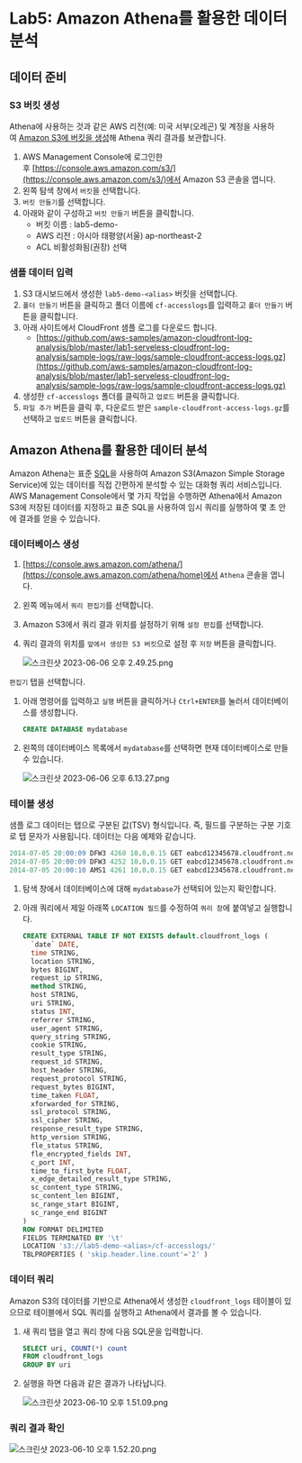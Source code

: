 # Lab5: Amazon Athena를 활용한 데이터 분석

## 데이터 준비

### S3 버킷 생성

Athena에 사용하는 것과 같은 AWS 리전(예: 미국 서부(오레곤) 및 계정을 사용하여 [Amazon S3에 버킷을 생성](https://docs.aws.amazon.com/AmazonS3/latest/user-guide/create-bucket.html)해 Athena 쿼리 결과를 보관합니다.

1. AWS Management Console에 로그인한 후 [https://console.aws.amazon.com/s3/](https://console.aws.amazon.com/s3/)에서 Amazon S3 콘솔을 엽니다.
2. 왼쪽 탐색 창에서 `버킷`을 선택합니다.
3. `버킷 만들기`를 선택합니다.
4. 아래와 같이 구성하고 `버킷 만들기` 버튼을 클릭합니다.
    - 버킷 이름 : lab5-demo-<alias>
    - AWS 리전 : 아시아 태평양(서울) ap-northeast-2
    - ACL 비활성화됨(권장) 선택

### 샘플 데이터 입력

1. S3 대시보드에서 생성한 `lab5-demo-<alias>` 버킷을 선택합니다.
2. `폴더 만들기` 버튼을 클릭하고 폴더 이름에 `cf-accesslogs`를 입력하고 `폴더 만들기` 버튼을 클릭합니다.
3. 아래 사이트에서 CloudFront 샘플 로그를 다운로드 합니다.
    - [https://github.com/aws-samples/amazon-cloudfront-log-analysis/blob/master/lab1-serveless-cloudfront-log-analysis/sample-logs/raw-logs/sample-cloudfront-access-logs.gz](https://github.com/aws-samples/amazon-cloudfront-log-analysis/blob/master/lab1-serveless-cloudfront-log-analysis/sample-logs/raw-logs/sample-cloudfront-access-logs.gz)
4. 생성한 `cf-accesslogs` 폴더를 클릭하고 `업로드` 버튼을 클릭합니다.
5. `파일 추가` 버튼을 클릭 후, 다운로드 받은 `sample-cloudfront-access-logs.gz`를 선택하고 `업로드` 버튼을 클릭합니다.

## Amazon Athena를 활용한 데이터 분석

Amazon Athena는 표준 [SQL](https://docs.aws.amazon.com/ko_kr/athena/latest/ug/ddl-sql-reference.html)을 사용하여 Amazon S3(Amazon Simple Storage Service)에 있는 데이터를 직접 간편하게 분석할 수 있는 대화형 쿼리 서비스입니다. AWS Management Console에서 몇 가지 작업을 수행하면 Athena에서 Amazon S3에 저장된 데이터를 지정하고 표준 SQL을 사용하여 임시 쿼리를 실행하여 몇 초 안에 결과를 얻을 수 있습니다.

### 데이터베이스 생성

1. [https://console.aws.amazon.com/athena/](https://console.aws.amazon.com/athena/home)에서 `Athena` 콘솔을 엽니다.
2. 왼쪽 메뉴에서 `쿼리 편집기`를 선택합니다.
3. Amazon S3에서 쿼리 결과 위치를 설정하기 위해 `설정 편집`를 선택합니다.
4. 쿼리 결과의 위치를 `앞에서 생성한 S3 버킷`으로 설정 후 `저장` 버튼을 클릭합니다.
    
    ![스크린샷 2023-06-06 오후 2.49.25.png](imags/image1.png)
    

`편집기` 탭을 선택합니다.

1. 아래 명령어를 입력하고 `실행` 버튼을 클릭하거나 `Ctrl+ENTER`를 눌러서 데이터베이스를 생성합니다.
    
    ```sql
    CREATE DATABASE mydatabase
    ```
    

1. 왼쪽의 데이터베이스 목록에서 `mydatabase`를 선택하면 현재 데이터베이스로 만들 수 있습니다.
    
    ![스크린샷 2023-06-06 오후 6.13.27.png](imags/image2.png)
    

### 테이블 생성

샘플 로그 데이터는 탭으로 구분된 값(TSV) 형식입니다. 즉, 필드를 구분하는 구분 기호로 탭 문자가 사용됩니다. 데이터는 다음 예제와 같습니다.

```sql
2014-07-05 20:00:09 DFW3 4260 10.0.0.15 GET eabcd12345678.cloudfront.net /test-image-1.jpeg 200 - Mozilla/5.0[...]
2014-07-05 20:00:09 DFW3 4252 10.0.0.15 GET eabcd12345678.cloudfront.net /test-image-2.jpeg 200 - Mozilla/5.0[...]
2014-07-05 20:00:10 AMS1 4261 10.0.0.15 GET eabcd12345678.cloudfront.net /test-image-3.jpeg 200 - Mozilla/5.0[...]
```

1. 탐색 창에서 데이터베이스에 대해 `mydatabase`가 선택되어 있는지 확인합니다.
2. 아래 쿼리에서 제일 아래쪽 `LOCATION 필드`를 수정하여 `쿼리 창`에 붙여넣고 실행합니다.
    
    ```sql
    CREATE EXTERNAL TABLE IF NOT EXISTS default.cloudfront_logs (
      `date` DATE,
      time STRING,
      location STRING,
      bytes BIGINT,
      request_ip STRING,
      method STRING,
      host STRING,
      uri STRING,
      status INT,
      referrer STRING,
      user_agent STRING,
      query_string STRING,
      cookie STRING,
      result_type STRING,
      request_id STRING,
      host_header STRING,
      request_protocol STRING,
      request_bytes BIGINT,
      time_taken FLOAT,
      xforwarded_for STRING,
      ssl_protocol STRING,
      ssl_cipher STRING,
      response_result_type STRING,
      http_version STRING,
      fle_status STRING,
      fle_encrypted_fields INT,
      c_port INT,
      time_to_first_byte FLOAT,
      x_edge_detailed_result_type STRING,
      sc_content_type STRING,
      sc_content_len BIGINT,
      sc_range_start BIGINT,
      sc_range_end BIGINT
    )
    ROW FORMAT DELIMITED 
    FIELDS TERMINATED BY '\t'
    LOCATION 's3://lab5-demo-<alias>/cf-accesslogs/'
    TBLPROPERTIES ( 'skip.header.line.count'='2' )
    ```
    

### 데이터 쿼리

Amazon S3의 데이터를 기반으로 Athena에서 생성한 `cloudfront_logs` 테이블이 있으므로 테이블에서 SQL 쿼리를 실행하고 Athena에서 결과를 볼 수 있습니다.

1. 새 쿼리 탭을 열고 쿼리 창에 다음 SQL문을 입력합니다.
    
    ```sql
    SELECT uri, COUNT(*) count 
    FROM cloudfront_logs 
    GROUP BY uri
    ```
    
2. 실행을 하면 다음과 같은 결과가 나타납니다.
    
    ![스크린샷 2023-06-10 오후 1.51.09.png](imags/image3.png)
    

### 쿼리 결과 확인

![스크린샷 2023-06-10 오후 1.52.20.png](imags/image4.png)